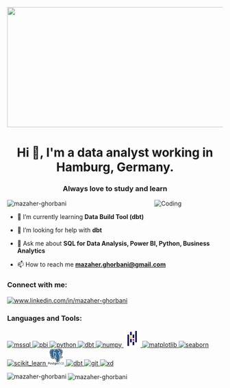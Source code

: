 <img src="https://cdn.dribbble.com/users/43762/screenshots/1193016/mtn-graph-dribbbble.gif" width="850" height="280">
<h1 align="center">Hi 👋, I'm a data analyst working in Hamburg, Germany.</h1>
<h3 align="center">Always love to study and learn</h3>
<img align="right" alt="Coding" width="160" src=https://i.pinimg.com/originals/4a/ae/cd/4aaecd065f4eb2f64dd5a3387fa3eb74.gif>

<p align="left"> <img src="https://komarev.com/ghpvc/?username=mazaher-ghorbani&label=Profile%20views&color=0e75b6&style=flat" alt="mazaher-ghorbani" /> </p>

- 🌱 I’m currently learning **Data Build Tool (dbt)**

- 🤝 I’m looking for help with **dbt**

- 💬 Ask me about **SQL for Data Analysis, Power BI, Python, Business Analytics**

- 📫 How to reach me **mazaher.ghorbani@gmail.com**

<h3 align="left">Connect with me:</h3>
<p align="left">
<a href="https://linkedin.com/in/www.linkedin.com/in/mazaher-ghorbani" target="blank"><img align="center" src="https://raw.githubusercontent.com/rahuldkjain/github-profile-readme-generator/master/src/images/icons/Social/linked-in-alt.svg" alt="www.linkedin.com/in/mazaher-ghorbani" height="30" width="40" /></a>
</p>

<h3 align="left">Languages and Tools:</h3>
<a href="https://www.microsoft.com/en-us/sql-server" target="_blank" rel="noreferrer"> <img src="https://www.svgrepo.com/show/303229/microsoft-sql-server-logo.svg" alt="mssql" width="40" height="40"/> </a> <a href="https://powerbi.microsoft.com/en-au/" target="_blank" rel="noreferrer"> <img src="https://upload.wikimedia.org/wikipedia/commons/thumb/c/cf/New_Power_BI_Logo.svg/600px-New_Power_BI_Logo.svg.png?20210102182532" alt="pbi" width="40" height="40"/> </a> <a href="https://www.python.org/" target="_blank" rel="noreferrer"> <img src="https://www.svgrepo.com/show/374016/python.svg" alt="python" width="40" height="40"/> </a> <a href="https://jupyter.org/" target="_blank" rel="noreferrer"> <img src="https://seeklogo.com/images/J/jupyter-logo-A91705F539-seeklogo.com.png" alt="dbt" width="35" height="40"/> </a> <a href="https://numpy.org/" target="_blank" rel="noreferrer"> <img src="https://www.svgrepo.com/show/373938/numpy.svg" alt="numpy" width="40" height="40"/> </a> <a href="https://pandas.pydata.org/" target="_blank" rel="noreferrer"> <img src="https://raw.githubusercontent.com/devicons/devicon/2ae2a900d2f041da66e950e4d48052658d850630/icons/pandas/pandas-original.svg" alt="pandas" width="40" height="40"/> </a> <a href="https://matplotlib.org/" target="_blank" rel="noreferrer"> <img src="https://upload.wikimedia.org/wikipedia/commons/thumb/8/84/Matplotlib_icon.svg/180px-Matplotlib_icon.svg.png" alt="matplotlib" width="40" height="40"/> </a> <a href="https://seaborn.pydata.org/" target="_blank" rel="noreferrer"> <img src="https://seaborn.pydata.org/_images/logo-mark-lightbg.svg" alt="seaborn" width="40" height="40"/> </a> <a href="https://scikit-learn.org/" target="_blank" rel="noreferrer"> <img src="https://upload.wikimedia.org/wikipedia/commons/0/05/Scikit_learn_logo_small.svg" alt="scikit_learn" width="40" height="40"/> </a> <a href="https://www.postgresql.org" target="_blank" rel="noreferrer"> <img src="https://raw.githubusercontent.com/devicons/devicon/master/icons/postgresql/postgresql-original-wordmark.svg" alt="postgresql" width="40" height="40"/> </a> <a href="https://www.getdbt.com/" target="_blank" rel="noreferrer"> <img src="https://seeklogo.com/images/D/dbt-logo-E4B0ED72A2-seeklogo.com.png" alt="dbt" width="60" height="35"/> </a> <a href="https://git-scm.com/" target="_blank" rel="noreferrer"> <img src="https://www.vectorlogo.zone/logos/git-scm/git-scm-icon.svg" alt="git" width="40" height="40"/> </a> <a href="https://www.adobe.com/products/xd.html" target="_blank" rel="noreferrer"> <img src="https://cdn.worldvectorlogo.com/logos/adobe-xd.svg" alt="xd" width="40" height="40"/> </a> </p>

</p>

<p><img align="left" src="https://github-readme-stats.vercel.app/api/top-langs?username=mazaher-ghorbani&show_icons=true&locale=en&layout=compact" alt="mazaher-ghorbani" /></p>

</p>

<p>&nbsp;<img align="center" src="https://github-readme-stats.vercel.app/api?username=mazaher-ghorbani&show_icons=true&locale=en" alt="mazaher-ghorbani" /></p>
